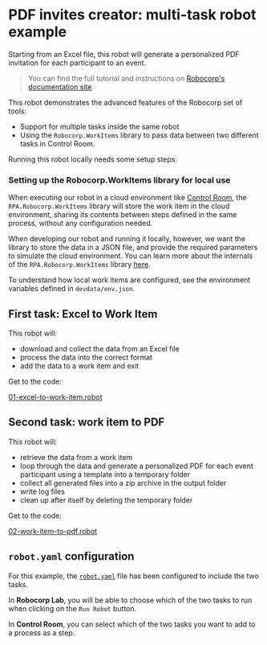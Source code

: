 # PDF invites creator: multi-task robot example

Starting from an Excel file, this robot will generate a personalized PDF invitation for each participant to an event.

> You can find the full tutorial and instructions on [Robocorp's documentation site](https://robocorp.com/docs/development-guide/pdf/pdf-invites-printer).

This robot demonstrates the advanced features of the Robocorp set of tools:

- Support for multiple tasks inside the same robot
- Using the `Robocorp.WorkItems` library to pass data between two different tasks in Control Room.

Running this robot locally needs some setup steps:

### Setting up the Robocorp.WorkItems library for local use

When executing our robot in a cloud environment like [Control Room](https://cloud.robocorp.com), the `RPA.Robocorp.WorkItems` library will store the work item in the cloud environment, sharing its contents between steps defined in the same process, without any configuration needed.

When developing our robot and running it locally, however, we want the library to store the data in a JSON file, and provide the required parameters to simulate the cloud environment. You can learn more about the internals of the `RPA.Robocorp.WorkItems` library [here](https://robocorp.com/docs/development-guide/control-room/data-pipeline).

To understand how local work items are configured, see the environment variables defined in `devdata/env.json`.

## First task: Excel to Work Item

This robot will:

- download and collect the data from an Excel file
- process the data into the correct format
- add the data to a work item and exit

Get to the code:

[01-excel-to-work-item.robot](./01-excel-to-work-item.robot)

## Second task: work item to PDF

This robot will:

- retrieve the data from a work item
- loop through the data and generate a personalized PDF for each event participant using a template into a temporary folder
- collect all generated files into a zip archive in the output folder
- write log files
- clean up after itself by deleting the temporary folder

Get to the code:

[02-work-item-to-pdf.robot](./02-work-item-to-pdf.robot)

## `robot.yaml` configuration

For this example, the [`robot.yaml`](./robot.yaml) file has been configured to include the two tasks.

In **Robocorp Lab**, you will be able to choose which of the two tasks to run when clicking on the `Run Robot` button.

In **Control Room**, you can select which of the two tasks you want to add to a process as a step.
